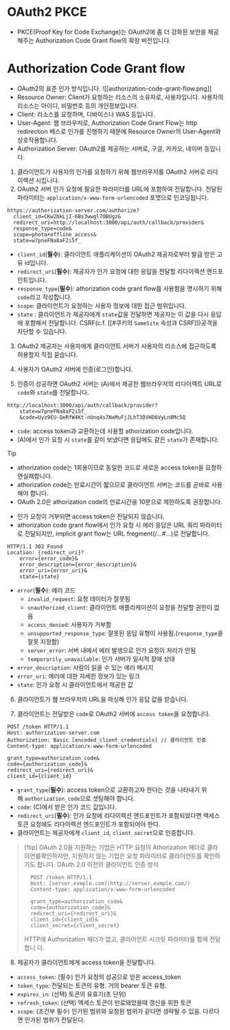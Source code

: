 # OAuth2 PKCE
- PKCE(Proof Key for Code Exchange)는 OAuth2에 좀 더 강화된 보안을 제공해주는 Authorization Code Grant flow의 확장 버전입니다.
# Authorization Code Grant flow
- OAuth2의 표준 인가 방식입니다.
![[authorization-code-grant-flow.png]]
- Resource Owner: Client가 요청하는 리소스의 소유자로, 사용자입니다. 사용자의 리소스는 아이디, 비밀번호 등의 개인정보입니다.
- Client: 리소스를 요청하며, 디바이스나 WAS 등입니다.
- User-Agent: 웹 브라우저로, Authorization Code Grant Flow는 http redirection 베스로 인가를 진행하기 때문에 Resource Owner의 User-Agent와 상호작용합니다.
- Authorization Server: OAuth2를 제공하는 서버로, 구글, 카카오, 네이버 등입니다.

1. 클라이언트가 사용자의 인가를 요청하기 위해 웹브라우저를 OAuth2 서버로 리다이렉션 시킵니다.
2. OAuth2 서버 인가 요청에 필요한 파라미터를 URL에 포함하여 전달합니다. 전달된 파라미터는 `application/x-www-form-urlencoded` 포맷으로 인코딩됩니다.
```
https://authorization-server.com/authorize?
  client_id=CKw2bkLjI-6Bs3wwgl7OBUgz&
  redirect_uri=http://localhost:3000/api/auth/callback/provider&
  response_type=code&
  scope=photo+offline_access&
  state=w7pneFNa8aF2i5f_
```
- `client_id`(**필수**): 클라이언트 애플리케이션이 OAuth2 제공자로부터 발급 받은 고유 id입니다.
- `redirect_uri`(**필수**): 제공자가 인가 요청에 대한 응답을 전달할 리다이렉션 엔드포인트입니다.
- `response_type`(**필수**): athorization code grant flow를 사용함을 명시하기 위해 `code`라고 작성합니다. 
- `scope`: 클라이언트가 요청하는 사용자 정보에 대한 접근 범위입니다.
- `state`
: 클라이언트가 제공자에게 `state`값을 전달하면 제공자는 이 값을 다시 응답에 포함해서 전달합니다. CSRF(c.f. [[#쿠키의 `SameSite` 속성과 CSRF]])공격을 차단할 수 있습니다. 

3. OAuth2 제공자는 사용자에게 클라이언트 서버가 사용자의 리소스에 접근하도록 허용할지 직접 묻습니다.  

4. 사용자가 OAuth2 서버에 인증(로그인)합니다.

5. 인증이 성공하면 OAuth2 서버는 (A)에서 제공한 웹브라우저의 리다이렉트 URL로 `code`와 `state`를 전달합니다.
```
http://localhost:3000/api/auth/callback/provider?
	state=w7pneFNa8aF2i5f_
    &code=Uyz9EU-QeRfW4Kt-nUnq4s7NxMuFjJLhT3DVHD6VyLn8Mc5Q
```
- `code`: access token과 교환하는데 사용할 athorization code입니다.
- (A)에서 인가 요청 시 `state`를 같이 보냈다면 응답에도 같은 `state`가 존재합니다.

> [!tip]
> - athorization code는 1회용이므로 동일한 코드로 새로운 access token을 요청하면실패합니다.
> - athorization code는 만료시간이 짧으므로 클라이언트 서버는 코드를 곧바로 사용해야 합니다.
> - OAuth 2.0은 athorization code의 만료시간을 10분으로 제한하도록 권장합니다.

- 인가 요청이 거부되면 access token은 전달되지 않습니다.
- athorization code grant flow에서 인가 요청 시 에러 응답은 URL 쿼리 파라미터로 전달되지만, implicit grant flow는 URL fregment(/...#...)로 전달합니다.
```
HTTP/1.1 302 Found 
Location: {redirect_uri}? 
	error={error_code}&
	error_description={error_description}&
	error_uri={error_uri}&
	state={state}
```
- `error`(**필수**): 에러 코드
	- `invalid_request`: 요청 데이터가 잘못됨
	- `unauthorized_client`: 클라이언트 애플리케이션이 요청을 전달할 권한이 없음
	- `access_denied`: 사용자가 거부함
	- `unsupported_response_type`: 잘못된 응답 유형이 사용됨.(`response_type`을 잘못 지정함)
	- `server_error`: 서버 내에서 에러 발생으로 인가 요청이 처리가 안됨
	- `temporarily_unavailable`: 인가 서버가 일시적 장애 상태
- `error_description`: 사람이 읽을 수 있는 에러 메시지
- `error_uri`: 에러에 대한 자세한 정보가 있는 링크
- `state`: 인가 요청 시 클라이언트에서 제공한 값

6. 클라이언트가 웹 브라우저의 URL을 파싱해 인가 응답 값을 받습니다.

7. 클라이언트는 전달받은 `code`로 OAuth2 서버에 `access token`을 요청합니다.
```
POST /token HTTP/1.1 
Host: authorization-server.com 
Authorization: Basic [encoded_client_credentials] // 클라이언트 인증 
Content-type: application/x-www-form-urlencoded

grant_type=authorization_code&
code={authorization_code}&
redirect_uri={redirect_uri}&
client_id={client_id}
```
- `grant_type`(**필수**):  access token으로 교환하고자 한다는 것을 나타내기 위해 `authorization_code`으로 셋팅해야 합니다.
- `code`: (C)에서 받은 인가 코드 값입니다.
- `redirect_uri`(**필수**): 인가 요청에 리다이렉션 엔드포인트가 포함되었다면 액세스 토큰 요청에도 리다이렉션 엔드포인트가 포함되어야 한다.
- 클라이언트는 제공자에게 `client_id`, `client_secret`으로 인증합니다.

> [!tip] OAuth 2.0을 지원하는 기업은 HTTP 요청의 Athorization 헤더로 클라이언를확인하지만, 지원하지 않는 기업은 요청 파라미터로 클라이언트를 확인하기도 합니다.
> OAuth 2.0 이전의 클라이언트 인증 방식
> ```
> 	POST /token HTTP/1.1 
> 	Host: [server.exmple.com](http://server.exmple.com/)
> 	Content-type: application/x-www-form-urlencoded 
> 	
> 	grant_type=authorization_code&
> 	code={authorization_code}& 
> 	redirect_uri={redirect_uri}& 
> 	client_id={client_id}& 
> 	client_secret={client_secret}
> ```
> HTTP에 Authorization 헤더가 없고, 클라이언트 시크릿 파라미터를 함께 전달합니 다.

8. 제공자가 클라이언트에게 access token을 전달합니다.
- `access_token`: (필수) 인가 요청의 성공으로 얻은 access_token
- `token_type`: 전달되는 토큰의 유형. 거의 bearer 토큰 유형.
- `expires_in`: (선택) 토큰의 유효기(초 단위)
- `refresh_token`: (선택) 액세스 토큰이 만료돼었을때 갱신을 위한 토큰
- `scope`: (조건부 필수) 인가된 범위와 요청된 범위가 같다면 생략될 수 있음. 다르다면 인가된 범위가 전달된다.